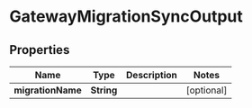 

# GatewayMigrationSyncOutput


## Properties

| Name | Type | Description | Notes |
|------------ | ------------- | ------------- | -------------|
|**migrationName** | **String** |  |  [optional] |



